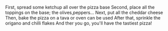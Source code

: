 First, spread some ketchup all over the pizza base
Second, place all the toppings on the base; the olives,peppers...
Next, put all the cheddar cheese
Then, bake the pizza on a tava or oven can be used
After that, sprinkle the origano and chilli flakes
And ther you go, you'll have the tastiest pizza!